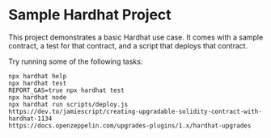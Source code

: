 # Sample Hardhat Project

This project demonstrates a basic Hardhat use case. It comes with a sample contract, a test for that contract, and a script that deploys that contract.

Try running some of the following tasks:

```shell
npx hardhat help
npx hardhat test
REPORT_GAS=true npx hardhat test
npx hardhat node
npx hardhat run scripts/deploy.js
https://dev.to/jamiescript/creating-upgradable-solidity-contract-with-hardhat-1134
https://docs.openzeppelin.com/upgrades-plugins/1.x/hardhat-upgrades
```
